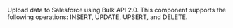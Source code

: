 Upload data to Salesforce using Bulk API 2.0. This component supports the following operations: INSERT, UPDATE, UPSERT, and DELETE.
